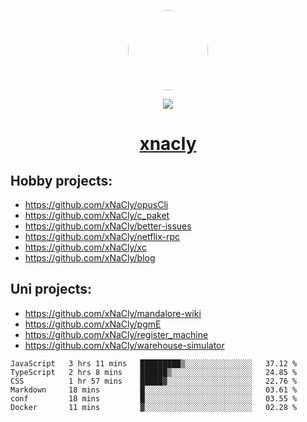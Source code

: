 <p align="center">
  <img style="border-radius: 100px" width="128" height="128" src="https://avatars.githubusercontent.com/u/47723417?v=4"/>
</p>
<p align="center">
  <img src="https://komarev.com/ghpvc/?username=xnacly&&style=flat-square"/>
</p>

<h1 align="center"><a href="https://xnacly.me"> xnacly</a> </h1>

## Hobby projects:
- https://github.com/xNaCly/opusCli
- https://github.com/xNaCly/c_paket
- https://github.com/xNaCly/better-issues
- https://github.com/xNaCly/netflix-rpc
- https://github.com/xNaCly/xc
- https://github.com/xNaCly/blog

## Uni projects:
- https://github.com/xNaCly/mandalore-wiki
- https://github.com/xNaCly/pgmE
- https://github.com/xNaCly/register_machine
- https://github.com/xNaCly/warehouse-simulator


<!--START_SECTION:waka-->

```text
JavaScript   3 hrs 11 mins   █████████▒░░░░░░░░░░░░░░░   37.12 %
TypeScript   2 hrs 8 mins    ██████▒░░░░░░░░░░░░░░░░░░   24.85 %
CSS          1 hr 57 mins    █████▓░░░░░░░░░░░░░░░░░░░   22.76 %
Markdown     18 mins         █░░░░░░░░░░░░░░░░░░░░░░░░   03.61 %
conf         18 mins         █░░░░░░░░░░░░░░░░░░░░░░░░   03.55 %
Docker       11 mins         ▓░░░░░░░░░░░░░░░░░░░░░░░░   02.28 %
```

<!--END_SECTION:waka-->
